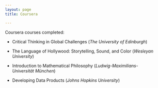 ```yaml
---
layout: page
title: Coursera

---
```


Coursera courses completed:

- Critical Thinking in Global Challenges (*The University of Edinburgh*)


- The Language of Hollywood: Storytelling, Sound, and Color (*Wesleyan University*)


- Introduction to Mathematical Philosophy (*Ludwig-Maximilians-Universität München*)


- Developing Data Products (*Johns Hopkins University*)